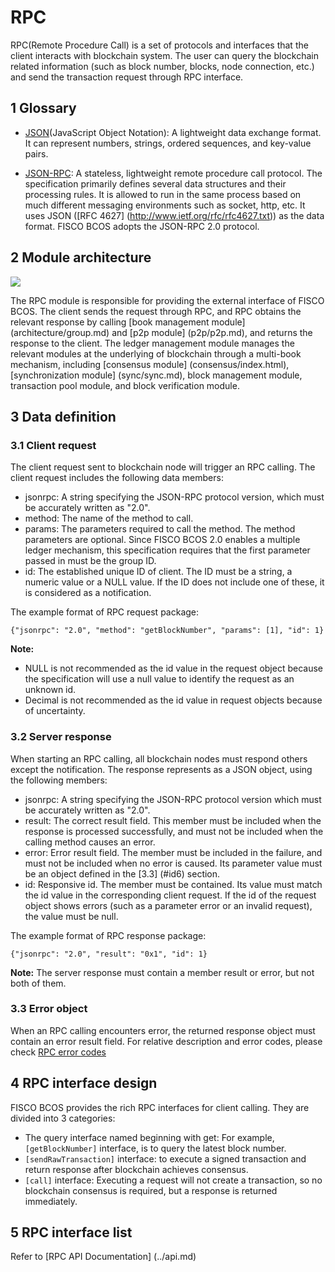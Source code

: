 # RPC

RPC(Remote Procedure Call) is a set of protocols and interfaces that the client interacts with blockchain system. The user can query the blockchain related information (such as block number, blocks, node connection, etc.) and send the transaction request through RPC interface.

## 1 Glossary
- [JSON](http://json.org/)(JavaScript Object Notation): A lightweight data exchange format. It can represent numbers, strings, ordered sequences, and key-value pairs.

- [JSON-RPC](https://www.jsonrpc.org/specification): A stateless, lightweight remote procedure call protocol. The specification primarily defines several data structures and their processing rules. It is allowed to run in the same process based on much different messaging environments such as socket, http, etc. It uses JSON ([RFC 4627] (http://www.ietf.org/rfc/rfc4627.txt)) as the data format. FISCO BCOS adopts the JSON-RPC 2.0 protocol.


## 2 Module architecture
 ![](../../images/rpc/rpc.png)

The RPC module is responsible for providing the external interface of FISCO BCOS. The client sends the request through RPC, and RPC obtains the relevant response by calling [book management module] (architecture/group.md) and [p2p module] (p2p/p2p.md), and returns the response to the client. The ledger management module manages the relevant modules at the underlying of blockchain through a multi-book mechanism, including [consensus module] (consensus/index.html), [synchronization module] (sync/sync.md), block management module, transaction pool module, and block verification module.

## 3 Data definition
### 3.1 Client request

The client request sent to blockchain node will trigger an RPC calling. The client request includes the following data members:
- jsonrpc: A string specifying the JSON-RPC protocol version, which must be accurately written as "2.0".
- method: The name of the method to call.
- params: The parameters required to call the method. The method parameters are optional. Since FISCO BCOS 2.0 enables a multiple ledger mechanism, this specification requires that the first parameter passed in must be the group ID.
- id: The established unique ID of client. The ID must be a string, a numeric value or a NULL value. If the ID does not include one of these, it is considered as a notification.


The example format of RPC request package:
```
{"jsonrpc": "2.0", "method": "getBlockNumber", "params": [1], "id": 1}
```
**Note:**       

- NULL is not recommended as the id value in the request object because the specification will use a null value to identify the request as an unknown id.
- Decimal is not recommended as the id value in request objects because of uncertainty.


### 3.2 Server response

When starting an RPC calling, all blockchain nodes must respond others except the notification. The response represents as a JSON object, using the following members:
- jsonrpc: A string specifying the JSON-RPC protocol version which must be accurately written as "2.0".
- result: The correct result field. This member must be included when the response is processed successfully, and must not be included when the calling method causes an error.
- error: Error result field. The member must be included in the failure, and must not be included when no error is caused. Its parameter value must be an object defined in the [3.3] (#id6) section.
- id: Responsive id. The member must be contained. Its value must match the id value in the corresponding client request. If the id of the request object shows errors (such as a parameter error or an invalid request), the value must be null.

The example format of RPC response package:
```
{"jsonrpc": "2.0", "result": "0x1", "id": 1}
```
**Note:**
The server response must contain a member result or error, but not both of them.

### 3.3 Error object
When an RPC calling encounters error, the returned response object must contain an error result field. For relative description and error codes, please check [RPC error codes](../api.html#rpc)

## 4 RPC interface design

FISCO BCOS provides the rich RPC interfaces for client calling. They are divided into 3 categories:
- The query interface named beginning with get: For example, `[getBlockNumber]` interface, is to query the latest block number.
- `[sendRawTransaction]` interface: to execute a signed transaction and return response after blockchain achieves consensus.
- `[call]` interface: Executing a request will not create a transaction, so no blockchain consensus is required, but a response is returned immediately.


## 5 RPC interface list
Refer to [RPC API Documentation] (../api.md)
